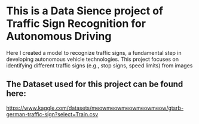 # This is a Data Sience project of Traffic Sign Recognition for Autonomous Driving

Here I created a model to recognize traffic signs, a fundamental step in developing autonomous vehicle technologies. 
This project focuses on identifying different traffic signs (e.g., stop signs, speed limits) from images

## The Dataset used for this project can be found here:
https://www.kaggle.com/datasets/meowmeowmeowmeowmeow/gtsrb-german-traffic-sign?select=Train.csv
